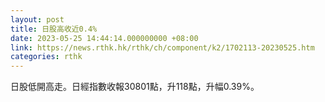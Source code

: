```yaml
---
layout: post
title: 日股高收近0.4%
date: 2023-05-25 14:44:14.000000000 +08:00
link: https://news.rthk.hk/rthk/ch/component/k2/1702113-20230525.htm
categories: rthk
---
```


日股低開高走。日經指數收報30801點，升118點，升幅0.39%。
